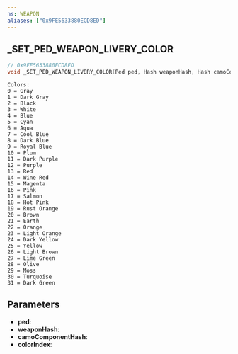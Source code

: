 ```yaml
---
ns: WEAPON
aliases: ["0x9FE5633880ECD8ED"]
---
```

## _SET_PED_WEAPON_LIVERY_COLOR

```c
// 0x9FE5633880ECD8ED
void _SET_PED_WEAPON_LIVERY_COLOR(Ped ped, Hash weaponHash, Hash camoComponentHash, int colorIndex);
```

```
Colors:
0 = Gray
1 = Dark Gray
2 = Black
3 = White
4 = Blue
5 = Cyan
6 = Aqua
7 = Cool Blue
8 = Dark Blue
9 = Royal Blue
10 = Plum
11 = Dark Purple
12 = Purple
13 = Red
14 = Wine Red
15 = Magenta
16 = Pink
17 = Salmon
18 = Hot Pink
19 = Rust Orange
20 = Brown
21 = Earth
22 = Orange
23 = Light Orange
24 = Dark Yellow
25 = Yellow
26 = Light Brown
27 = Lime Green
28 = Olive
29 = Moss
30 = Turquoise
31 = Dark Green
```

## Parameters
* **ped**:
* **weaponHash**:
* **camoComponentHash**:
* **colorIndex**:

